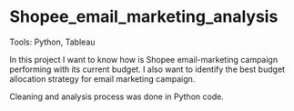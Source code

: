 # Shopee_email_marketing_analysis
Tools: Python, Tableau

In this project I want to know how is Shopee email-marketing campaign performing with its current budget. I also want to identify the best budget allocation strategy for email marketing campaign.

Cleaning and analysis process was done in Python code.
